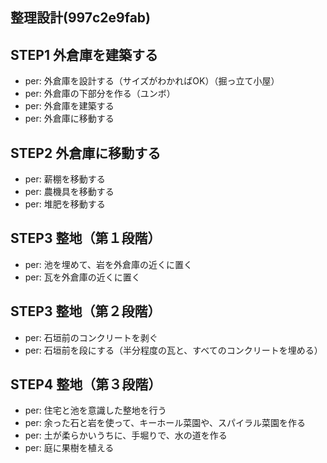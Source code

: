 整理設計(997c2e9fab)
---

## STEP1 外倉庫を建築する
- per: 外倉庫を設計する（サイズがわかればOK）（掘っ立て小屋）
- per: 外倉庫の下部分を作る（ユンボ）
- per: 外倉庫を建築する
- per: 外倉庫に移動する
## STEP2 外倉庫に移動する
- per: 薪棚を移動する
- per: 農機具を移動する
- per: 堆肥を移動する
## STEP3 整地（第１段階）
- per: 池を埋めて、岩を外倉庫の近くに置く
- per: 瓦を外倉庫の近くに置く
## STEP3 整地（第２段階）
- per: 石垣前のコンクリートを剥ぐ
- per: 石垣前を段にする（半分程度の瓦と、すべてのコンクリートを埋める）
## STEP4 整地（第３段階）
- per: 住宅と池を意識した整地を行う
- per: 余った石と岩を使って、キーホール菜園や、スパイラル菜園を作る
- per: 土が柔らかいうちに、手堀りで、水の道を作る
- per: 庭に果樹を植える


